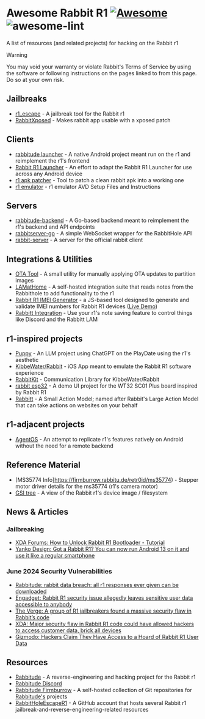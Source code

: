 # Awesome Rabbit R1 [![Awesome](https://awesome.re/badge-flat2.svg)](https://awesome.re) ![awesome-lint](https://github.com/sayhiben/awesome-rabbit-r1/actions/workflows/lint.yml/badge.svg)
A list of resources (and related projects) for hacking on the Rabbit r1

> [!WARNING]
> You may void your warranty or violate Rabbit's Terms of Service by using the software or following instructions on the pages linked to from this page. Do so at your own risk.

## Jailbreaks

- [r1_escape](https://github.com/RabbitHoleEscapeR1/r1_escape) - A jailbreak tool for the Rabbit r1
- [RabbitXposed](https://firmburrow.rabbitu.de/asusna/RabbitXposed) - Makes rabbit app usable with a xposed patch

## Clients

- [rabbitude launcher](https://firmburrow.rabbitu.de/rabbitude/rabbitude-launcher) - A native Android project meant run on the r1 and reimplement the r1's frontend
- [Rabbit R1 Launcher](https://github.com/Pinball3D/Rabbit-R1) - An effort to adapt the Rabbit R1 Launcher for use across any Android device
- [r1 apk patcher](https://firmburrow.rabbitu.de/meowster/r1-apk-patcher) - Tool to patch a clean rabbit apk into a working one
- [r1 emulator](https://firmburrow.rabbitu.de/techblooded/emulator) - r1 emulator AVD Setup Files and Instructions

## Servers

- [rabbitude-backend](https://firmburrow.rabbitu.de/Snow/rabbitude-backend) - A Go-based backend meant to reimplement the r1's backend and API endpoints
- [rabbitserver-go](https://firmburrow.rabbitu.de/Snow/rabbitserver-go) - A simple WebSocket wrapper for the RabbitHole API
- [rabbit-server](https://firmburrow.rabbitu.de/meowster/rabbit-server) - A server for the official rabbit client

## Integrations & Utilities

- [OTA Tool](https://firmburrow.rabbitu.de/emilyls/ota-tool) - A small utility for manually applying OTA updates to partition images
- [LAMatHome](https://github.com/dot-Justin/LAMatHome) - A self-hosted integration suite that reads notes from the Rabbithole to add functionality to the r1
- [Rabbit R1 IMEI Generator](https://github.com/annabelsandford/rabbit-r1-imeigen) - a JS-based tool designed to generate and validate IMEI numbers for Rabbit R1 devices ([Live Demo](https://annabelsandford.github.io/rabbit-r1-imeigen/imei_check_v1.html))
- [Rabbitt Integration](https://github.com/GikitSRC/rabbitt_integration) - Use your r1's note saving feature to control things like Discord and the Rabbitt LAM 

## r1-inspired projects

- [Puppy](https://github.com/Antonoko/playdate-puppy-llm) - An LLM project using ChatGPT on the PlayDate using the r1's aesthetic
- [KibbeWater/Rabbit](https://github.com/KibbeWater/Rabbit) - iOS App meant to emulate the Rabbit R1 software experience
- [RabbitKit](https://github.com/KibbeWater/RabbitKit) - Communication Library for KibbeWater/Rabbit
- [rabbit esp32](https://github.com/fbiego/rabbit-esp32) - A demo UI project for the WT32 SC01 Plus board inspired by Rabbit R1
- [Rabbitt](https://github.com/GikitSRC/rabbitt) - A Small Action Model; named after Rabbit's Large Action Model that can take actions on websites on your behalf

## r1-adjacent projects

- [AgentOS](https://github.com/10cl/agentos) - An attempt to replicate r1's features natively on Android without the need for a remote backend

## Reference Material

- [MS35774 Info]https://firmburrow.rabbitu.de/retr0id/ms35774) - Stepper motor driver details for the ms35774 (r1's camera motor)
- [GSI tree](https://github.com/RabbitHoleEscapeR1/device_rabbit_r1) - A view of the Rabbit r1's device image / filesystem

## News & Articles

### Jailbreaking

- [XDA Forums: How to Unlock Rabbit R1 Bootloader - Tutorial](https://xdaforums.com/t/how-to-unlock-rabbit-r1-bootloader-tutorial.4676024/)
- [Yanko Design: Got a Rabbit R1? You can now run Android 13 on it and use it like a regular smartphone](https://www.yankodesign.com/2024/06/27/got-a-rabbit-r1-you-can-now-run-android-13-on-it-and-use-it-like-a-regular-smartphone/)

### June 2024 Security Vulnerabilities

- [Rabbitude: rabbit  data  breach: all r1 responses ever given can be downloaded](https://rabbitu.de/articles/security-disclosure-1)
- [Engadget: Rabbit R1 security issue allegedly leaves sensitive user data accessible to anybody](https://www.engadget.com/rabbit-r1-security-issue-allegedly-leaves-sensitive-user-data-accessible-to-anybody-120024215.html)
- [The Verge: A group of R1 jailbreakers found a massive security flaw in Rabbit’s code](https://www.theverge.com/2024/6/26/24186614/rabbit-r1-security-flaw-api-key-codebase)
- [XDA: Major security flaw in Rabbit R1 code could have allowed hackers to access customer data, brick all devices](https://www.xda-developers.com/major-security-flaw-rabbit-r1-code-hackers-customer-data-brick-devices/)
- [Gizmodo: Hackers Claim They Have Access to a Hoard of Rabbit R1 User Data](https://gizmodo.com/rabbit-r1-hackers-can-brick-devices-1851561096)

## Resources

- [Rabbitude](https://rabbitu.de/) - A reverse-engineering and hacking project for the Rabbit r1
- [Rabbitude Discord](https://discord.gg/BQ7VnDFysJ)
- [Rabbitude Firmburrow](https://firmburrow.rabbitu.de) - A self-hosted collection of Git repositories for [Rabbitude's](https://rabbitu.de/) projects
- [RabbitHoleEscapeR1](https://github.com/RabbitHoleEscapeR1) - A GitHub account that hosts several Rabbit r1 jailbreak-and-reverse-engineering-related resources
